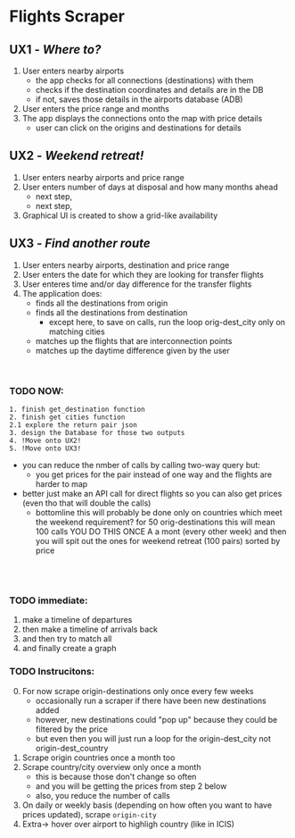# Flights Scraper

## UX1 - <i>Where to?</i>
1. User enters nearby airports
   - the app checks for all connections (destinations) with them
   - checks if the destination coordinates and details are in the DB
   - if not, saves those details in the airports database (ADB)
2. User enters the price range and months
3. The app displays the connections onto the map with price details
   - user can click on the origins and destinations for details

## UX2 - <i>Weekend retreat!</i>
1. User enters nearby airports and price range
2. User enters number of days at disposal and how many months ahead
   - next step,
   - next step,
3. Graphical UI is created to show a grid-like availability

## UX3 - <i>Find another route</i>
1. User enters nearby airports, destination and price range
2. User enters the date for which they are looking for transfer flights
3. User enteres time and/or day difference for the transfer flights
4. The application does:
   - finds all the destinations from origin
   - finds all the destinations from destination
      - except here, to save on calls, run the loop orig-dest_city only on matching cities
   - matches up the flights that are interconnection points
   - matches up the daytime difference given by the user

<br>

### TODO NOW:
    1. finish get_destination function
    2. finish get cities function
    2.1 explore the return pair json
    3. design the Database for those two outputs
    4. !Move onto UX2!
    5. !Move onto UX3!

- you can reduce the nmber of calls by calling two-way query but:
	- you get prices for the pair instead of one way and the flights are harder to map
- better just make an API call for direct flights so you can also get prices (even tho that will double the calls)
	- bottomline this will probably be done only on countries which meet the weekend requirement? for 50 orig-destinations this will mean 100 calls
YOU DO THIS ONCE A a mont (every other week) and then you will spit out the ones for weekend retreat (100 pairs) sorted by price

<br>
<br>

### TODO immediate:
1. make a timeline of departures
2. then make a timeline of arrivals back
3. and then try to match all
4. and finally create a graph

### TODO Instrucitons:
0. For now scrape origin-destinations only once every few weeks
   - occasionally run a scraper if there have been new destinations added
   - however, new destinations could "pop up" because they could be filtered by the price
   - but even then you will just run a loop for the origin-dest_city not origin-dest_country
1. Scrape origin countries once a month too
2. Scrape country/city overview only once a month
   - this is because those don't change so often
   - and you will be getting the prices from step 2 below
   - also, you reduce the number of calls
3. On daily or weekly basis (depending on how often you want to have prices updated), scrape `origin-city`
4. Extra-> hover over airport to highligh country (like in ICIS)
